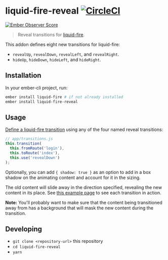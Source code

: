 # liquid-fire-reveal [![CircleCI](https://circleci.com/gh/kpfefferle/liquid-fire-reveal.svg?style=svg)](https://circleci.com/gh/kpfefferle/liquid-fire-reveal)

[![Ember Observer Score](https://emberobserver.com/badges/liquid-fire-reveal.svg)](https://emberobserver.com/addons/liquid-fire-reveal)

> Reveal transitions for [liquid-fire](https://ember-animation.github.io/liquid-fire/).

This addon defines eight new transitions for liquid-fire:
  * `revealUp`, `revealDown`, `revealLeft`, and `revealRight`.
  * `hideUp`, `hideDown`, `hideLeft`, and `hideRight`.

## Installation

In your ember-cli project, run:

```bash
ember install liquid-fire # if not already installed
ember install liquid-fire-reveal
```

## Usage

[Define a liquid-fire transition](https://ef4.github.io/liquid-fire/#/transition-map) using any of the four named reveal transitions:

```javascript
// app/transitions.js
this.transition(
  this.fromRoute('login'),
  this.toRoute('index'),
  this.use('revealDown')
);
```

Optionally, you can add `{ shadow: true }` as an option to add in a box shadow on the animating
content and account for it in the sizing.

The old content will slide away in the direction specified, revealing the new content in its place. See [this example page](http://kevin.pfefferle.co/liquid-fire-reveal/) to see each transition in action.

**Note:** You'll probably want to make sure that the content being transitioned away from has a background that will mask the new content during the transition.

## Developing

* `git clone <repository-url>` this repository
* `cd liquid-fire-reveal`
* `yarn`

